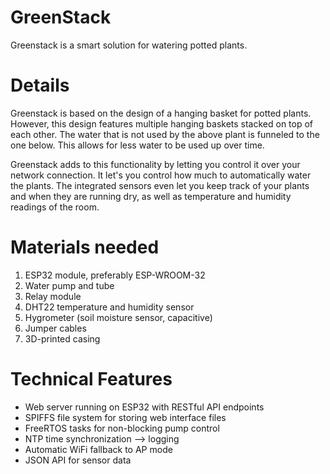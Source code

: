 # GreenStack
Greenstack is a smart solution for watering potted plants.

# Details
Greenstack is based on the design of a hanging basket for potted plants.
However, this design features multiple hanging baskets stacked on top of each other.
The water that is not used by the above plant is funneled to the one below.
This allows for less water to be used up over time.

Greenstack adds to this functionality by letting you control it over your network connection.
It let's you control how much to automatically water the plants.
The integrated sensors even let you keep track of your plants and when they are running dry,
as well as temperature and humidity readings of the room.

# Materials needed
1. ESP32 module, preferably ESP-WROOM-32
2. Water pump and tube
3. Relay module
4. DHT22 temperature and humidity sensor
5. Hygrometer (soil moisture sensor, capacitive)
6. Jumper cables
7. 3D-printed casing


# Technical Features

- Web server running on ESP32 with RESTful API endpoints
- SPIFFS file system for storing web interface files
- FreeRTOS tasks for non-blocking pump control
- NTP time synchronization --> logging
- Automatic WiFi fallback to AP mode
- JSON API for sensor data
